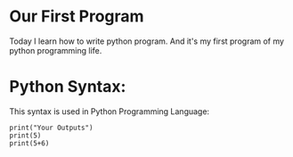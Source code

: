 # Our First Program
Today I learn how to write python program. And it's my first program of my python programming life.

# Python Syntax:
This syntax is used in Python Programming Language:
```
print("Your Outputs")
print(5)
print(5+6)
```